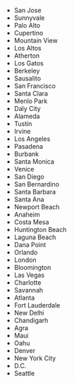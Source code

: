 * San Jose
* Sunnyvale
* Palo Alto
* Cupertino
* Mountain View
* Los Altos
* Atherton
* Los Gatos
* Berkeley
* Sausalito
* San Francisco
* Santa Clara
* Menlo Park
* Daly City
* Alameda
* Tustin
* Irvine
* Los Angeles
* Pasadena
* Burbank
* Santa Monica
* Venice
* San Diego
* San Bernardino
* Santa Barbara
* Santa Ana
* Newport Beach
* Anaheim
* Costa Mesa
* Huntington Beach
* Laguna Beach
* Dana Point
* Orlando
* London
* Bloomington
* Las Vegas
* Charlotte
* Savannah
* Atlanta
* Fort Lauderdale
* New Delhi
* Chandigarh
* Agra
* Maui
* Oahu
* Denver
* New York City
* D.C.
* Seattle
